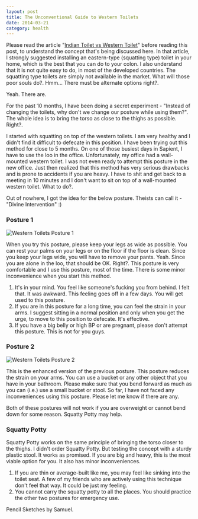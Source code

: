 ```yaml
---
layout: post
title: The Unconventional Guide to Western Toilets
date: 2014-03-21
category: health
---
```


Please read the article "[Indian Toilet vs Western Toilet]({{site.url}}/indian-toilet-vs-western-toilet/)" before reading this post, to understand the concept that's being discussed here. In that article, I strongly suggested installing an eastern-type (squatting type) toilet in your home, which is the best that you can do to your colon. I also understand that it is not quite easy to do, in most of the developed countries. The squatting type toilets are simply not available in the market. What will those poor souls do?. Hmm... There must be alternate options right?.

Yeah. There are.

For the past 10 months, I have been doing a secret experiment - "Instead of changing the toilets, why don't we change our posture while using them?". The whole idea is to bring the torso as close to the thighs as possible. Right?.

I started with squatting on top of the western toilets. I am very healthy and I didn't find it difficult to defecate in this position. I have been trying out this method for close to 5 months. On one of those busiest days in Sapient, I have to use the loo in the office. Unfortunately, my office had a wall-mounted western toilet. I was not even ready to attempt this posture in the new office. Just then realized that this method has very serious drawbacks and is prone to accidents if you are heavy. I have to shit and get back to a meeting in 10 minutes and I don't want to sit on top of a wall-mounted western toilet. What to do?.

Out of nowhere, I got the idea for the below posture. Theists can call it - "Divine Intervention" :)  

### Posture 1

![Western Toilets Posture 1]({{site.img-path}}/using-western-toilets-posture-1.jpg)  

When you try this posture, please keep your legs as wide as possible. You can rest your palms on your legs or on the floor if the floor is clean. Since you keep your legs wide, you will have to remove your pants. Yeah. Since you are alone in the loo, that should be OK. Right?. This posture is very comfortable and I use this posture, most of the time. There is some minor inconvenience when you start this method.

1. It's in your mind. You feel like someone's fucking you from behind. I felt that. It was awkward. This feeling goes off in a few days. You will get used to this posture.
2. If you are in this posture for a long time, you can feel the strain in your arms. I suggest sitting in a normal position and only when you get the urge, to move to this position to defecate. It's effective.
3. If you have a big belly or high BP or are pregnant, please don't attempt this posture. This is not for you guys. 

### Posture 2

![Western Toilets Posture 2]({{site.img-path}}/using-western-toilets-posture-2.jpg)  

This is the enhanced version of the previous posture. This posture reduces the strain on your arms. You can use a bucket or any other object that you have in your bathroom. Please make sure that you bend forward as much as you can (i.e.) use a small bucket or stool. So far, I have not faced any inconveniences using this posture. Please let me know if there are any.  

Both of these postures will not work if you are overweight or cannot bend down for some reason. Squatty Potty may help.

### Squatty Potty

Squatty Potty works on the same principle of bringing the torso closer to the thighs. I didn't order Squatty Potty. But testing the concept with a sturdy plastic stool. It works as promised. If you are big and heavy, this is the most viable option for you. It also has minor inconveniences. 

1. If you are thin or average-built like me, you may feel like sinking into the toilet seat. A few of my friends who are actively using this technique don't feel that way. It could be just my feeling.
2. You cannot carry the squatty potty to all the places. You should practice the other two postures for emergency use.

Pencil Sketches by Samuel.  
